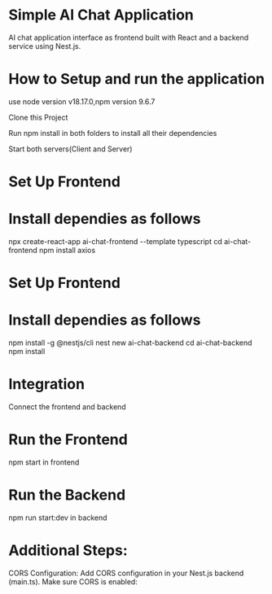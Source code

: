 
# Simple AI Chat Application
AI chat application interface as frontend built with React and a backend service using Nest.js.

#  How to Setup and run the application
use node version v18.17.0,npm version 9.6.7

Clone this Project

Run npm install in both folders to install all their dependencies

Start both servers(Client and Server)

# Set Up Frontend 
# Install dependies as follows 
npx create-react-app ai-chat-frontend --template typescript
cd ai-chat-frontend
npm install axios

# Set Up Frontend 
# Install dependies as follows 
npm install -g @nestjs/cli
nest new ai-chat-backend
cd ai-chat-backend
npm install

# Integration
Connect the frontend and backend 
# Run the Frontend
npm start in frontend
# Run the Backend
npm run start:dev in backend

# Additional Steps:
CORS Configuration:
Add CORS configuration in your Nest.js backend (main.ts). Make sure CORS is enabled: